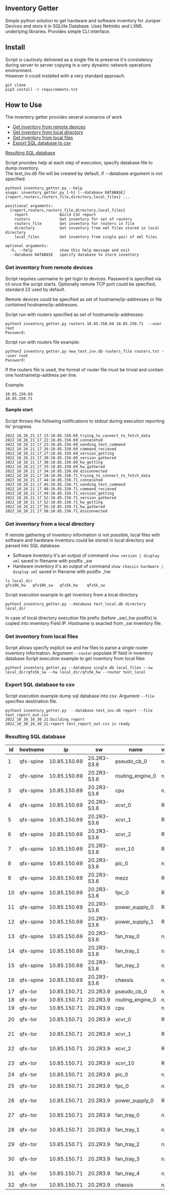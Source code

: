 ## Inventory Getter
Simple python solution to get hardware and software inventory for Juniper Devices and store it in SQLlite Database.
Uses Netmiko and LXML underlying libraries. Provides simple CLI interface.

## Install
Script is cautiosly delivered as a single file to preserve it's consistency during server to server copying in a very dynaimc network operations environment.  
However it could installed with a very standard approach.
```
git clone 
pip3 install -r requirements.txt
```

## How to Use
The inventory getter provides several scenarios of work
- [Get inventory from remote devices](#get-inventory-from-remote-devices)
- [Get inventory from local directory](#get-inventory-from-a-local-directory)
- [Get inventory from local files](#get-inventory-from-local-files)
- [Export SQL database to csv](#export-sql-database-to-csv)

[Resulting SQL database](#resulting-sql-database)

Script provides help at each step of execution, specify database file to dump inventory.  
The test_inv.db file will be created by default, if --database argument is not specified.

```
python3 inventory_getter.py --help
usage: inventory_getter.py [-h] [--database DATABASE] {report,routers,routers_file,directory,local_files} ...

positional arguments:
  {report,routers,routers_file,directory,local_files}
    report              Build CSV report
    routers             Get inventory for set of routers
    routers_file        Get inventory for routers in file
    directory           Get inventory from xml files stored in local directory
    local_files         Get inventory from single pair of xml files

optional arguments:
  -h, --help            show this help message and exit
  --database DATABASE   specify database to store inventory
```

### Get inventory from remote devices
Script requires username to get login to devices. Password is specified via cli once the script starts.
Optionally remote TCP port could be specified, standard 22 used by default.

Remote devices could be specified as set of hostname/ip-addresses or file contained hostname/ip-addresses.

Script run with routers specified as set of hostname/ip-addresses:
```
python3 inventory_getter.py routers 10.85.150.69 10.85.150.71  --user root    
Password: 
```
Script run with routers file example:
```
python3 inventory_getter.py new_test_inv.db routers_file routers.txt --user root 
Password:
```
If the routers file is used, the format of router file must be trivial and contain one hostname\ip-address per line.

Example:
```
10.85.150.69
10.85.150.71
```
#### Sample start
Script throws the following notifications to stdout during execution reporting its' progress.
```
2022_10_26_21_17_13:10.85.150.69_trying_to_connect_to_fetch_data
2022_10_26_21_17_22:10.85.150.69_conneceted
2022_10_26_21_17_23:10.85.150.69_sending_test_command
2022_10_26_21_17_26:10.85.150.69_command_recieved
2022_10_26_21_17_27:10.85.150.69_version_getting
2022_10_26_21_17_30:10.85.150.69_version_gathered
2022_10_26_21_17_30:10.85.150.69_hw_getting
2022_10_26_21_17_33:10.85.150.69_hw_gathered
2022_10_26_21_17_34:10.85.150.69_disconnected
2022_10_26_21_17_34:10.85.150.71_trying_to_connect_to_fetch_data
2022_10_26_21_17_44:10.85.150.71_conneceted
2022_10_26_21_17_45:10.85.150.71_sending_test_command
2022_10_26_21_17_48:10.85.150.71_command_recieved
2022_10_26_21_17_49:10.85.150.71_version_getting
2022_10_26_21_17_52:10.85.150.71_version_gathered
2022_10_26_21_17_52:10.85.150.71_hw_getting
2022_10_26_21_17_55:10.85.150.71_hw_gathered
2022_10_26_21_17_56:10.85.150.71_disconnected
```
### Get inventory from a local directory
If remote gathering of inventory information is not possible, local files with software and hardware inventoru could be stored in local directory and parsed into SQL database.
- Software inventory it's an output of command `show version | display xml` saved in filename with postfix _sw
- Hardware inventory it's an output of command `show chassis hardware | display xml` saved in filename with postfix _hw
```
ls local_dir 
qfx10k_hw	qfx10k_sw	qfx5k_hw	qfx5k_sw
```
Script execution example to get inventory from a local directory
```
python3 inventory_getter.py --database test_local.db directory local_dir 
```
In case of local directory execution file prefix (before _sw/_hw postfix) is copied into inventory Field IP. Hostname is exacted from _sw inventory file.

### Get inventory from local files
Script allows specify explicit sw and hw files to parse a single router inventory information.
Argument `--router` populate IP field in inventory database
Script execution example to get inventory from local files
```
python3 inventory_getter.py --database single.db local_files --sw local_dir/qfx5k_sw --hw local_dir/qfx5k_hw --router test_local
```
### Export SQL database to csv
Script execution example dump sql database into csv.  Argument `--file` specifies destination file.
```
python3 inventory_getter.py  --database test_inv.db report --file test_report_out.csv
2022_10_30_16_30_21:building_report
2022_10_30_16_30_21:report test_report_out.csv is ready
```

### Resulting SQL database
id|hostname|ip|sw|name|version|part_number|serial_number|description|clei_code|model_number
--- | --- | --- | --- | --- | --- | --- | --- |--- | --- | --- 
1|qfx-spine|10.85.150.69|20.2R3-S3.6|pseudo_cb_0|n_a|n_a|XXX|n_a|n_a|n_a
2|qfx-spine|10.85.150.69|20.2R3-S3.6|routing_engine_0|n_a|BUILTIN|XXX|RE-QFX10002-36Q|CMMTM00ARA|QFX10002-36Q-CHAS
3|qfx-spine|10.85.150.69|20.2R3-S3.6|cpu|n_a|BUILTIN|XXX|FPC_CPU|n_a|n_a
4|qfx-spine|10.85.150.69|20.2R3-S3.6|xcvr_0|REV_01|740-067442|XXX|QSFP+-40G-SR4|n_a|n_a
5|qfx-spine|10.85.150.69|20.2R3-S3.6|xcvr_1|REV_01|740-067442|XXX|QSFP+-40G-SR4|n_a|n_a
6|qfx-spine|10.85.150.69|20.2R3-S3.6|xcvr_2|REV_01|740-046565|XXX|QSFP+-40G-SR4|n_a|n_a
7|qfx-spine|10.85.150.69|20.2R3-S3.6|xcvr_10|REV_01|740-046565|XXX|QSFP+-40G-SR4|n_a|n_a
8|qfx-spine|10.85.150.69|20.2R3-S3.6|pic_0|n_a|BUILTIN|XXX|36X40G|CMMTM00ARA|QFX10002-36Q-CHAS
9|qfx-spine|10.85.150.69|20.2R3-S3.6|mezz|REV_02|711-059316|XXX|QFX10002_36X40G_Mezz|n_a|n_a
10|qfx-spine|10.85.150.69|20.2R3-S3.6|fpc_0|REV_26|750-059497|XXX|QFX10002-36Q|CMMTM00ARA|QFX10002-36Q-CHAS
11|qfx-spine|10.85.150.69|20.2R3-S3.6|power_supply_0|REV_03|740-054405|XXX|AC_AFO_1600W_PSU|CMUPADHBAA|JPSU-1600W-AC-AFO
12|qfx-spine|10.85.150.69|20.2R3-S3.6|power_supply_1|REV_03|740-054405|XXX|AC_AFO_1600W_PSU|CMUPADHBAA|JPSU-1600W-AC-AFO
13|qfx-spine|10.85.150.69|20.2R3-S3.6|fan_tray_0|n_a|n_a|XXX|QFX10002_Fan_Tray_0__Front_to_Back_Airflow_-_AFO|n_a|QFX10002__Assy_Sub_80mm_Fan_Tray_AFO-AFO
14|qfx-spine|10.85.150.69|20.2R3-S3.6|fan_tray_1|n_a|n_a|XXX|QFX10002_Fan_Tray_1__Front_to_Back_Airflow_-_AFO|n_a|QFX10002__Assy_Sub_80mm_Fan_Tray_AFO-AFO
15|qfx-spine|10.85.150.69|20.2R3-S3.6|fan_tray_2|n_a|n_a|XXX|QFX10002_Fan_Tray_2__Front_to_Back_Airflow_-_AFO|n_a|QFX10002__Assy_Sub_80mm_Fan_Tray_AFO-AFO
16|qfx-spine|10.85.150.69|20.2R3-S3.6|chassis|n_a|n_a|XXX|QFX10002-36Q|n_a|n_a
17|qfx-tor|10.85.150.71|20.2R3.9|pseudo_cb_0|n_a|n_a|XXX|n_a|n_a|n_a
18|qfx-tor|10.85.150.71|20.2R3.9|routing_engine_0|n_a|BUILTIN|XXX|RE-QFX5200-32C-32Q|CMMUC00ARA|QFX5200-32C-AFO
19|qfx-tor|10.85.150.71|20.2R3.9|cpu|n_a|BUILTIN|XXX|FPC_CPU|n_a|n_a
20|qfx-tor|10.85.150.71|20.2R3.9|xcvr_0|REV_01|740-067442|XXX|QSFP+-40G-SR4|n_a|n_a
21|qfx-tor|10.85.150.71|20.2R3.9|xcvr_1|REV_01|740-067442|XXX|QSFP+-40G-SR4|n_a|n_a
22|qfx-tor|10.85.150.71|20.2R3.9|xcvr_2|REV_01|740-032986|XXX|QSFP+-40G-SR4|n_a|n_a
23|qfx-tor|10.85.150.71|20.2R3.9|xcvr_10|REV_01|740-067442|XXX|QSFP+-40G-SR4|n_a|n_a
24|qfx-tor|10.85.150.71|20.2R3.9|pic_0|n_a|BUILTIN|XXX|32X40G/32X100G-QSFP|CMMUC00ARA|QFX5200-32C-AFO
25|qfx-tor|10.85.150.71|20.2R3.9|fpc_0|n_a|650-059719|XXX|QFX5200-32C-32Q|CMMUC00ARA|QFX5200-32C-AFO
26|qfx-tor|10.85.150.71|20.2R3.9|power_supply_0|REV_03|740-053352|XXX|JPSU-850W-AC-AFO|CMUPACSBAC|JPSU-850W-AC-AFO
27|qfx-tor|10.85.150.71|20.2R3.9|fan_tray_0|n_a|n_a|XXX|QFX5200_Fan_Tray_0__Front_to_Back_Airflow_-_AFO|n_a|QFX5200-FAN-AFO
28|qfx-tor|10.85.150.71|20.2R3.9|fan_tray_1|n_a|n_a|XXX|QFX5200_Fan_Tray_1__Front_to_Back_Airflow_-_AFO|n_a|QFX5200-FAN-AFO
29|qfx-tor|10.85.150.71|20.2R3.9|fan_tray_2|n_a|n_a|XXX|QFX5200_Fan_Tray_2__Front_to_Back_Airflow_-_AFO|n_a|QFX5200-FAN-AFO
30|qfx-tor|10.85.150.71|20.2R3.9|fan_tray_3|n_a|n_a|XXX|QFX5200_Fan_Tray_3__Front_to_Back_Airflow_-_AFO|n_a|QFX5200-FAN-AFO
31|qfx-tor|10.85.150.71|20.2R3.9|fan_tray_4|n_a|n_a|XXX|QFX5200_Fan_Tray_4__Front_to_Back_Airflow_-_AFO|n_a|QFX5200-FAN-AFO
32|qfx-tor|10.85.150.71|20.2R3.9|chassis|n_a|n_a|XXX|QFX5200-32C-32Q|n_a|n_a
